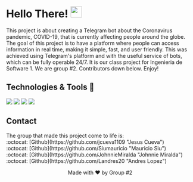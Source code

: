 # Hello There! <img src="https://raw.githubusercontent.com/MartinHeinz/MartinHeinz/master/wave.gif" width="30px">

<p>This project is about creating a Telegram bot about the Coronavirus pandemic, COVID-19, that is currently affecting people around the globe. The goal of this project is to have a platform where people can access information in real time, making it simple, fast, and user friendly. 
This was achieved using Telegram's platform and with the useful service of bots, which can be fully operable 24/7. It is our class project for Ingenieria de Software 1. We are group #2. Contributors down below. Enjoy!
</p>

## Technologies & Tools 🧰
![](https://img.shields.io/badge/Framework-.Net%20Core-red)
![](https://img.shields.io/badge/OS-Linux-brightgreen)
![](https://img.shields.io/badge/Editor-VSCode-yellow)
![](https://img.shields.io/badge/Code-C%23-blue)

## Contact
<p> The group that made this project come to life is: <br>
:octocat: [Github](https://github.com/jcueva1109 "Jesus Cueva") <br>
:octocat: [Github](https://github.com/Siumauricio "Mauricio Siu") <br>
:octocat: [Github](https://github.com/JohnnieMiralda "Johnnie Miralda") <br>
:octocat: [Github](https://github.com/Landres20 "Andres Lopez") <br>

</p>

<p align="center">Made with ❤️ by Group #2 </p>